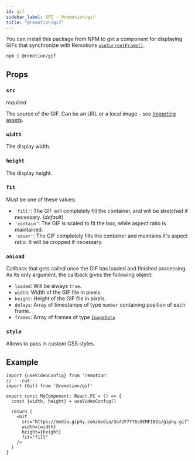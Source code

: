 ```yaml
---
id: gif
sidebar_label: API - @remotion/gif
title: "@remotion/gif"
---
```


You can install this package from NPM to get a component for displaying GIFs that synchronize with Remotions [`useCurrentFrame()`](use-current-frame).

```bash
npm i @remotion/gif
```

## Props

### `src`

_required_

The source of the GIF. Can be an URL or a local image - see [Importing assets](assets).

### `width`

The display width.

### `height`

The display height.

### `fit`

Must be one of these values:

- `'fill'`: The GIF will completely fill the container, and will be stretched if necessary. (_default_)
- `'contain'`: The GIF is scaled to fit the box, while aspect ratio is maintained.
- `'cover'`: The GIF completely fills the container and maintains it's aspect ratio. It will be cropped if necessary.

### `onLoad`

Callback that gets called once the GIF has loaded and finished processing. As its only argument, the callback gives the following object:

- `loaded`: Will be always `true`.
- `width`: Width of the GIF file in pixels.
- `height`: Height of the GIF file in pixels.
- `delays`: Array of timestamps of type `number` containing position of each frame.
- `frames`: Array of frames of type [`ImageData`](https://developer.mozilla.org/en-US/docs/Web/API/ImageData)

### `style`

Allows to pass in custom CSS styles.

## Example

```tsx twoslash
import {useVideoConfig} from 'remotion'
// ---cut---
import {Gif} from '@remotion/gif'

export const MyComponent: React.FC = () => {
  const {width, height} = useVideoConfig()

  return (
    <Gif
      src="https://media.giphy.com/media/3o72F7YT6s0EMFI0Za/giphy.gif"
      width={width}
      height={height}
      fit="fill"
    />
  )
}
```
